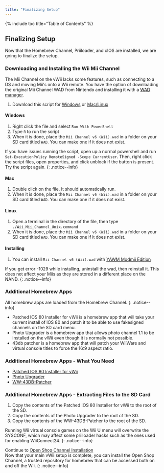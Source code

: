```yaml
---
title: "Finalizing Setup"
---
```


{% include toc title="Table of Contents" %}

## Finalizing Setup

Now that the Homebrew Channel, Priiloader, and cIOS are installed, we are going to finalize the setup.

### Downloading and Installing the Wii Mii Channel

The Mii Channel on the vWii lacks some features, such as connecting to a DS and moving Mii's onto a Wii remote. You have the option of downloading the original Mii Channel WAD from Nintendo and installing it with a [WAD manager](yawmme).

1. Download this script for [Windows](/assets/files/Wii_Mii_Channel_Windows.ps1) or [Mac/Linux](/assets/files/Wii_Mii_Channel_Unix.command)

#### Windows

1. Right click the file and select `Run With PowerShell`
2. Type `R` to run the script
3. When it is done, place the `Mii Channel v6 (Wii).wad` in a folder on your SD card titled `WAD`. You can make one if it does not exist.

If you have issues running the script, open up a normal powershell and run `Set-ExecutionPolicy RemoteSigned -Scope CurrentUser`. Then, right click the script files, open properties, and click unblock if the button is present. Try the script again.
{: .notice--info}

#### Mac

1. Double click on the file. It should automatically run.
2. When it is done, place the `Mii Channel v6 (Wii).wad` in a folder on your SD card titled `WAD`. You can make one if it does not exist.

#### Linux

1. Open a terminal in the directory of the file, then type `./Wii_Mii_Channel_Unix.command`
2. When it is done, place the `Mii Channel v6 (Wii).wad` in a folder on your SD card titled `WAD`. You can make one if it does not exist.

#### Installing

1. You can install `Mii Channel v6 (Wii).wad` with [YAWM Modmii Edition](yawmme)

If you get error -1029 while installing, uninstall the wad, then reinstall it. This does not affect your Miis as they are stored in a different place on the NAND.
{: .notice--info}

### Additional Homebrew Apps

All homebrew apps are loaded from the Homebrew Channel.
{: .notice--info}

- Patched IOS 80 Installer for vWii is a homebrew app that will take your current install of IOS 80 and patch it to be able to use fakesigned channels on the SD card menu.
- Photo Upgrader is a homebrew app that allows photo channel 1.1 to be installed on the vWii even though it is normally not possible.
- 43db patcher is a homebrew app that will patch your WiiWare and virtual console titles to force the 16:9 aspect ratio.

### Additional Homebrew Apps - What You Need

- [Patched IOS 80 Installer for vWii](https://oscwii.org/library/app/Patched_IOS80_Installer_for_vWii)
- [Photo Upgrader](https://oscwii.org/library/app/photo_upgrader)
- [WW-43DB-Patcher](https://oscwii.org/library/app/ww-43db-patcher)

### Additional Homebrew Apps - Extracting Files to the SD Card

1. Copy the contents of the Patched IOS 80 Installer for vWii to the root of the SD.
2. Copy the contents of the Photo Upgrader to the root of the SD.
3. Copy the contents of the WW-43DB-Patcher to the root of the SD.

Running Wii virtual console games on the Wii U menu will overwrite the SYSCONF, which may affect some priiloader hacks such as the ones used for enabling WiiConnect24.
{: .notice--info}

Continue to [Open Shop Channel Installation](osc) <br>
Now that your main vWii setup is complete, you can install the Open Shop Channel, a trusted repository for homebrew that can be accessed both on and off the Wii.
{: .notice--info}
